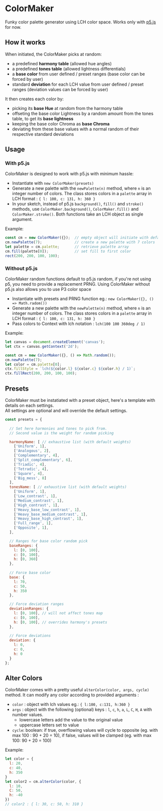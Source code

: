 # ColorMaker

Funky color palette generator using LCH color space. Works only with [p5.js](http://p5js.org) for now.


## How it works

When initiated, the ColorMaker picks at random:
- a predefined **harmony table** (allowed hue angles)
- a predefined **tones table** (allowed lightness differentials)
- a **base color** from user defined / preset ranges (base color can be forced by user)
- standard **deviation** for each LCH value from user defined / preset ranges (deviation values can be forced by user)

It then creates each color by:
- picking its **base Hue** at random from the harmony table
- offseting the base color Lightness by a random amount from the tones table, to get its **base lightness**
- keeping the base color Chroma as **base Chroma**
- deviating from these base values with a normal random of their respective standard deviations


## Usage

### With p5.js

ColorMaker is designed to work with p5.js with minimum hassle:
- Instantiate with `new ColorMaker(presets)`
- Generate a new palette with the `newPalette(n)` method, where `n` is an integer number of colors. The class stores colors in a `palette` array in LCH format : `{ l: 100, c: 131, h: 360 }`
- In your sketch, instead of p5.js `background()`, `fill()` and `stroke()` methods, use `ColorMaker.background()`, `ColorMaker.fill()` and `ColorMaker.stroke()`. Both functions take an LCH object as single argument.

Example:
```js
const cm = new ColorMaker({});  // empty object will initiate with default settings
cm.newPalette(7);               // create a new palette with 7 colors
let palette = cm.palette;       // retrieve palette array
cm.fill(palette[0]);            // set fill to first color
rect(200, 200, 100, 100);
```

### Without p5.js

ColorMaker random functions default to p5.js random, if you're not using p5, you need to provide a replacement PRNG. Using ColorMaker without p5.js also allows you to use P3 color space
- Instantiate with presets and PRNG function eg.: `new ColorMaker({}, () => Math.radom())`
- Generate a new palette with the `newPalette(n)` method, where `n` is an integer number of colors. The class stores colors in a `palette` array in LCH format : `{ l: 100, c: 131, h: 360 }`
- Pass colors to Context with lch notation : `lch(100 100 360deg / 1)`
  
Example:
```js
let canvas = document.createElement('canvas');
let ctx = canvas.getContext('2d');

const cm = new ColorMaker({}, () => Math.random());
cm.newPalette(7);
let color = cm.palette[0];
ctx.fillStyle = `lch(${color.l} ${color.c} ${color.h} / 1)`;
ctx.fillRect(200, 200, 100, 100);
```


## Presets
ColorMaker must be instatiated with a preset object, here's a template with details on each settings.  
All settings are optional and will override the default settings.

```js
const presets = {
  
  // Set here harmonies and tones to pick from.
  // Second value is the weight for random picking

  harmonyName: [ // exhaustive list (with default weights)
    ['Uniform', 1], 
    ['Analogous', 2], 
    ['Complementary', 4],
    ['Split_complementary', 6],
    ['Triadic', 4],
    ['Tetradic', 4],
    ['Square', 4],
    ['Big_mess', 8]
  ],
  tonesName: [ // exhaustive list (with default weights)
    ['Uniform', 1],
    ['Low_contrast', 1],
    ['Medium_contrast', 1],
    ['High_contrast', 1],
    ['Heavy_base_low_contrast', 1],
    ['Heavy_base_medium_contrast', 1],
    ['Heavy_base_high_contrast', 1],
    ['Full_range', 1],
    ['Opposite', 1],
  ],

  // Ranges for base color random pick
  baseRanges: {
    l: [0, 100],
    c: [0, 100],
    h: [0, 360]
  },
  
  // Force base color 
  base: {
    l: 70,
    c: 50,
    h: 350
  },

  // Force deviation ranges
  deviationRanges: {
    l: [0, 100], // will not affect tones map
    c: [0, 100],
    h: [0, 100], // overrides harmony's presets
  },
  
  // Force deviations 
  deviation: {
    l: 0,
    c: 0,
    h: 0
  }
};
```

## Alter Colors
ColorMaker comes with a pretty useful `alterColor(color, args, cycle)` method. It can modify any color according to provided arguments :
- `color` : object with lch values eg.: `{ l:100, c:131, h:360 }`
- `args` : object with the following (optional) keys : `l`, `c`, `h`, `a`, `L`, `C`, `H`, `A` with number values.
  - lowercase letters add the value to the original value
  - uppercase letters set to value
- `cycle`: boolean: if true, overflowing values will cycle to opposite (eg. with max 100 : 90 + 20 = 10), if false, values will be clamped (eg. with max 100: 90 + 20 = 100)

Example: 
```js
let color = {
  l: 20,
  c: 40,
  h: 350
}
let color2 = cm.alterColor(color, {
  l: 10,
  C: 50,
  h: -40
})
// color2 : { l: 30, c: 50, h: 310 }
```